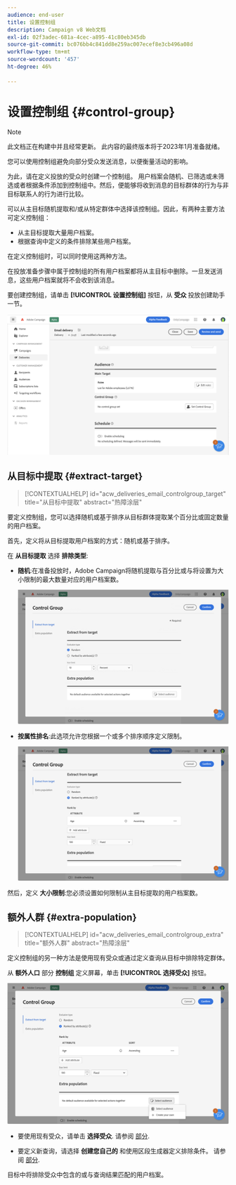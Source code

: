 ```yaml
---
audience: end-user
title: 设置控制组
description: Campaign v8 Web文档
exl-id: 02f3adec-681a-4cec-a895-41c80eb345db
source-git-commit: bc076bb4c841dd8e259ac007ecef8e3cb496a08d
workflow-type: tm+mt
source-wordcount: '457'
ht-degree: 46%

---
```


# 设置控制组 {#control-group}

>[!NOTE]
>
>此文档正在构建中并且经常更新。 此内容的最终版本将于2023年1月准备就绪。

您可以使用控制组避免向部分受众发送消息，以便衡量活动的影响。

为此，请在定义投放的受众时创建一个控制组。 用户档案会随机、已筛选或未筛选或者根据条件添加到控制组中。然后，便能够将收到消息的目标群体的行为与非目标联系人的行为进行比较。

可以从主目标随机提取和/或从特定群体中选择该控制组。因此，有两种主要方法可定义控制组：

* 从主目标提取大量用户档案。
* 根据查询中定义的条件排除某些用户档案。

在定义控制组时，可以同时使用这两种方法。

在投放准备步骤中属于控制组的所有用户档案都将从主目标中删除。一旦发送消息，这些用户档案就将不会收到该消息。

要创建控制组，请单击 **[!UICONTROL 设置控制组]** 按钮，从 **受众** 投放创建助手一节。

![](assets/control-group1.png)

## 从目标中提取 {#extract-target}

>[!CONTEXTUALHELP]
>id="acw_deliveries_email_controlgroup_target"
>title="从目标中提取"
>abstract="热障涂层"

要定义控制组，您可以选择随机或基于排序从目标群体提取某个百分比或固定数量的用户档案。

首先，定义将从目标提取用户档案的方式：随机或基于排序。

在 **从目标提取** 选择 **排除类型**:

* **随机**:在准备投放时，Adobe Campaign将随机提取与百分比或与将设置为大小限制的最大数量对应的用户档案数。

   ![](assets/control-group.png)

* **按属性排名**:此选项允许您根据一个或多个排序顺序定义限制。

   ![](assets/control-group2.png)

然后，定义 **大小限制**:您必须设置如何限制从主目标提取的用户档案数。

## 额外人群 {#extra-population}

>[!CONTEXTUALHELP]
>id="acw_deliveries_email_controlgroup_extra"
>title="额外人群"
>abstract="热障涂层"

定义控制组的另一种方法是使用现有受众或通过定义查询从目标中排除特定群体。

从 **额外人口** 部分 **控制组** 定义屏幕，单击 **[!UICONTROL 选择受众]** 按钮。

![](assets/control-group3.png)

* 要使用现有受众，请单击 **选择受众**. 请参阅 [部分](add-audience.md).

* 要定义新查询，请选择 **创建您自己的** 和使用区段生成器定义排除条件。 请参阅 [部分](segment-builder.md).

目标中将排除受众中包含的或与查询结果匹配的用户档案。